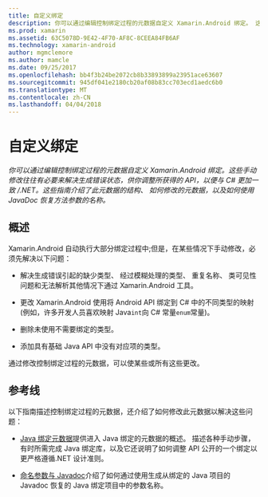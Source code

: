 ```yaml
---
title: 自定义绑定
description: 你可以通过编辑控制绑定过程的元数据自定义 Xamarin.Android 绑定。 这些手动修改往往有必要来解决生成错误状态，供你调整所获得的 API，以便与 C# 更加一致 /.NET。 这些指南介绍了此元数据的结构、 如何修改的元数据，以及如何使用 JavaDoc 恢复方法参数的名称。
ms.prod: xamarin
ms.assetid: 63C5078D-9E42-4F70-AF8C-8CEEA84FB6AF
ms.technology: xamarin-android
author: mgmclemore
ms.author: mamcle
ms.date: 09/25/2017
ms.openlocfilehash: bb4f3b24be2072cb8b33893899a23951ace63607
ms.sourcegitcommit: 945df041e2180cb20af08b83cc703ecd1aedc6b0
ms.translationtype: MT
ms.contentlocale: zh-CN
ms.lasthandoff: 04/04/2018
---
```

# <a name="customizing-bindings"></a>自定义绑定

_你可以通过编辑控制绑定过程的元数据自定义 Xamarin.Android 绑定。这些手动修改往往有必要来解决生成错误状态，供你调整所获得的 API，以便与 C# 更加一致 /.NET。这些指南介绍了此元数据的结构、 如何修改的元数据，以及如何使用 JavaDoc 恢复方法参数的名称。_


## <a name="overview"></a>概述
 
Xamarin.Android 自动执行大部分绑定过程中;但是，在某些情况下手动修改，必须先解决以下问题：

-   解决生成错误引起的缺少类型、 经过模糊处理的类型、 重复名称、 类可见性问题和无法解析其他情况下通过 Xamarin.Android 工具。 

-   更改 Xamarin.Android 使用将 Android API 绑定到 C# 中的不同类型的映射 (例如，许多开发人员喜欢映射 Java`int`向 C# 常量`enum`常量)。

-   删除未使用不需要绑定的类型。 

-   添加具有基础 Java API 中没有对应项的类型。 

通过修改控制绑定过程的元数据，可以使某些或所有这些更改。


## <a name="guides"></a>参考线

以下指南描述控制绑定过程的元数据，还介绍了如何修改此元数据以解决这些问题：

-   [Java 绑定元数据](~/android/platform/binding-java-library/customizing-bindings/java-bindings-metadata.md)提供进入 Java 绑定的元数据的概述。
    描述各种手动步骤，有时所需完成 Java 绑定库，以及它还说明了如何调整 API 公开的一个绑定以更严格遵循.NET 设计准则。

-   [命名参数与 Javadoc](~/android/platform/binding-java-library/customizing-bindings/naming-parameters-with-javadoc.md)介绍了如何通过使用生成从绑定的 Java 项目的 Javadoc 恢复的 Java 绑定项目中的参数名称。


 

